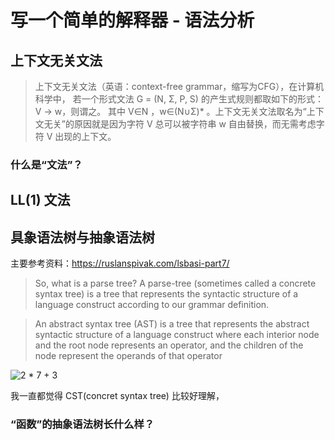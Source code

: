 # 写一个简单的解释器 - 语法分析

## 上下文无关文法

> 上下文无关文法（英语：context-free grammar，缩写为CFG），在计算机科学中，
若一个形式文法 G = (N, Σ, P, S) 的产生式规则都取如下的形式：V -> w，则谓之。
其中 V∈N ，w∈(N∪Σ)* 。上下文无关文法取名为“上下文无关”的原因就是因为字符 V
总可以被字符串 w 自由替换，而无需考虑字符 V 出现的上下文。

### 什么是“文法”？

## LL(1) 文法

## 具象语法树与抽象语法树

主要参考资料：https://ruslanspivak.com/lsbasi-part7/

> So, what is a parse tree? A parse-tree (sometimes called a concrete syntax tree)
> is a tree that represents the syntactic structure of a language construct
> according to our grammar definition.

> An abstract syntax tree (AST) is a tree that represents the abstract syntactic
> structure of a language construct where each interior node and the root node
> represents an operator, and the children of the node represent the operands of that operator

![2 * 7 + 3](https://ruslanspivak.com/lsbasi-part7/lsbasi_part7_ast_01.png)

我一直都觉得 CST(concret syntax tree) 比较好理解，

### “函数”的抽象语法树长什么样？
